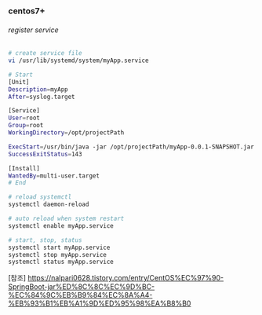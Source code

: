### centos7+
  
###### register service
```sh
# create service file
vi /usr/lib/systemd/system/myApp.service

# Start
[Unit]
Description=myApp
After=syslog.target

[Service]
User=root
Group=root
WorkingDirectory=/opt/projectPath

ExecStart=/usr/bin/java -jar /opt/projectPath/myApp-0.0.1-SNAPSHOT.jar
SuccessExitStatus=143

[Install]
WantedBy=multi-user.target
# End

# reload systemctl
systemctl daemon-reload

# auto reload when system restart
systemctl enable myApp.service

# start, stop, status
systemctl start myApp.service
systemctl stop myApp.service
systemctl status myApp.service
```
[참조] https://nalpari0628.tistory.com/entry/CentOS%EC%97%90-SpringBoot-jar%ED%8C%8C%EC%9D%BC-%EC%84%9C%EB%B9%84%EC%8A%A4-%EB%93%B1%EB%A1%9D%ED%95%98%EA%B8%B0
